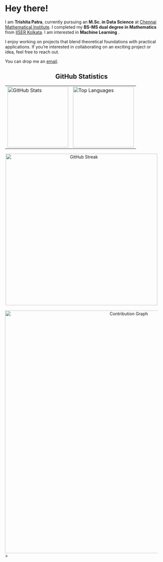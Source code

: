 # Hey there!

I am **Trishita Patra**, currently pursuing an **M.Sc. in Data Science** at [Chennai Mathematical Institute](https://www.cmi.ac.in/). I completed my **BS-MS dual degree in Mathematics** from [IISER Kolkata](https://www.iiserkol.ac.in/web/en/#gsc.tab=0). I am interested in **Machine Learning** .

I enjoy working on projects that blend theoretical foundations with practical applications. If you’re interested in collaborating on an exciting project or idea, feel free to reach out.

You can drop me an [email](mailto:trishita.cmi@gmail.com).

<h2 align="center">GitHub Statistics</h2>

<div align="center">

  <!-- Top two cards side by side -->
  <table>
    <tr>
      <td><img src="https://github-readme-stats.vercel.app/api?username=Lemon-lbo&show_icons=true&theme=gruvbox" alt="GitHub Stats" height="200"/></td>
      <td><img src="https://github-readme-stats.vercel.app/api/top-langs/?username=Lemon-lbo&layout=compact&theme=gruvbox" alt="Top Languages" height="200"/></td>
    </tr>
  </table>

  <!-- Streak card -->
  <img src="https://github-readme-streak-stats.herokuapp.com/?user=Lemon-lbo&theme=gruvbox" alt="GitHub Streak" width="500" />
  <br><br>

  <!-- Contribution graph -->
  <img src="https://github-readme-activity-graph.vercel.app/graph?username=Lemon-lbo&theme=gruvbox" alt="Contribution Graph" width="800" />

</div>
>

